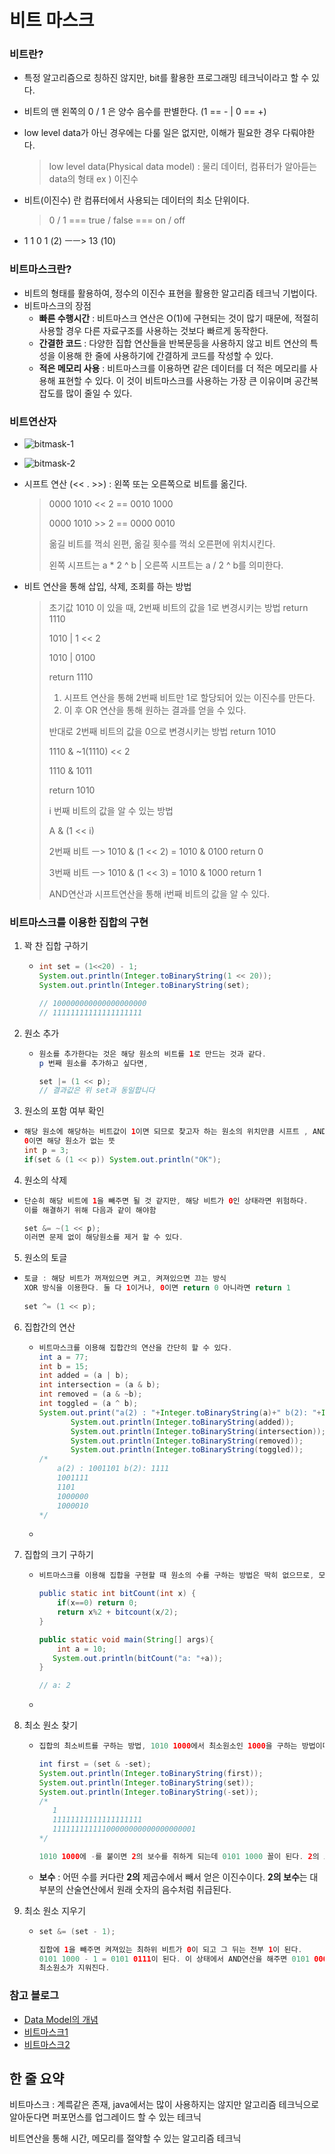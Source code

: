 # 비트 마스크



### 비트란?

- 특정 알고리즘으로 칭하진 않지만, bit를 활용한 프로그래밍 테크닉이라고 할 수 있다.

- 비트의 맨 왼쪽의 0 / 1 은 양수 음수를 판별한다. (1 == - | 0 == +)

- low level data가 아닌 경우에는 다룰 일은 없지만, 이해가 필요한 경우 다뤄야한다.

  > low level data(Physical data model) :  물리 데이터, 컴퓨터가 알아듣는 data의 형태 ex ) 이진수

- 비트(이진수) 란 컴퓨터에서 사용되는 데이터의 최소 단위이다.

  > 0 / 1 === true / false === on / off

- 1 1 0 1 (2) ㅡㅡ> 13 (10)



### 비트마스크란?

- 비트의 형태를 활용하여, 정수의 이진수 표현을 활용한 알고리즘 테크닉 기법이다.
- 비트마스크의 장점
  - **빠른 수행시간** : 비트마스크 연산은 O(1)에 구현되는 것이 많기 때문에, 적절히 사용할 경우 다른 자료구조를 사용하는 것보다 빠르게 동작한다.
  - **간결한 코드** : 다양한 집합 연산들을 반복문등을 사용하지 않고 비트 연산의 특성을 이용해 한 줄에 사용하기에 간결하게 코드를 작성할 수 있다.
  - **적은 메모리 사용** : 비트마스크를 이용하면 같은 데이터를 더 적은 메모리를 사용해 표현할 수 있다. 이 것이 비트마스크를 사용하는 가장 큰 이유이며 공간복잡도를 많이 줄일 수 있다.



### 비트연산자

- ![bitmask-1](https://raw.githubusercontent.com/Songwonseok/CS-Study/main/Algorithm/image/bitmask-1.png)

- ![bitmask-2](https://raw.githubusercontent.com/Songwonseok/CS-Study/main/Algorithm/image/bitmask-2.png)

- 시프트 연산 (<< . >>) : 왼쪽 또는 오른쪽으로 비트를 옮긴다.

  > 0000 1010 << 2 == 0010 1000
  >
  > 0000 1010 >> 2 == 0000 0010
  >
  > 옮길 비트를 꺽쇠 왼편, 옮길 횟수를 꺽쇠 오른편에 위치시킨다.
  >
  > 왼쪽 시프트는 a * 2 ^ b | 오른쪽 시프트는 a / 2 ^ b를 의미한다.

- 비트 연산을 통해 삽입, 삭제, 조회를 하는 방법

  > 초기값 1010 이 있을 때, 2번째 비트의 값을 1로 변경시키는 방법 return 1110
  >
  > 1010 | 1 << 2
  >
  > 1010 | 0100
  >
  > return 1110
  >
  > 1. 시프트 연산을 통해 2번째 비트만 1로 할당되어 있는 이진수를 만든다.
  > 2. 이 후 OR 연산을 통해 원하는 결과를 얻을 수 있다.
  >
  > 
  >
  >
  > 반대로 2번째 비트의 값을 0으로 변경시키는 방법 return 1010
  >
  > 1110 & ~1(1110) << 2
  >
  > 1110 & 1011
  >
  > return 1010
  >
  > 
  >
  >
  > i 번째 비트의 값을 알 수 있는 방법
  >
  > A & (1 << i)
  >
  > 2번째 비트 ㅡ> 1010 & (1 << 2) = 1010 & 0100  return 0
  >
  > 3번째 비트 ㅡ> 1010 & (1 << 3) = 1010 & 1000  return 1
  >
  >
  > AND연산과 시프트연산을 통해 i번째 비트의 값을 알 수 있다.

  

### 비트마스크를 이용한 집합의 구현

1. 꽉 찬 집합 구하기

   - ```java
     int set = (1<<20) - 1;
     System.out.println(Integer.toBinaryString(1 << 20));
     System.out.println(Integer.toBinaryString(set);
     
     // 100000000000000000000
     // 11111111111111111111
     ```

     

2. 원소 추가

   - ```java
     원소를 추가한다는 것은 해당 원소의 비트를 1로 만드는 것과 같다.
     p 번째 원소를 추가하고 싶다면,
     
     set |= (1 << p);
     // 결과값은 위 set과 동일합니다
     ```

   

3.  원소의 포함 여부 확인

   - ```java
     해당 원소에 해당하는 비트값이 1이면 되므로 찾고자 하는 원소의 위치만큼 시프트 , AND연산
     0이면 해당 원소가 없는 뜻
     int p = 3;
     if(set & (1 << p)) System.out.println("OK");
     ```

     

4.  원소의 삭제

   - ```java
     단순히 해당 비트에 1을 빼주면 될 것 같지만, 해당 비트가 0인 상태라면 위험하다.
     이를 해결하기 위해 다음과 같이 해야함
     
     set &= ~(1 << p);
     이러면 문제 없이 해당원소를 제거 할 수 있다.
     ```

   

5.  원소의 토글

   - ```java
     토글 : 해당 비트가 꺼져있으면 켜고, 켜져있으면 끄는 방식
     XOR 방식을 이용한다. 둘 다 1이거나, 0이면 return 0 아니라면 return 1
         
     set ^= (1 << p);
     ```

   

6. 집합간의 연산

   - ```java
     비트마스크를 이용해 집합간의 연산을 간단히 할 수 있다.
     int a = 77;
     int b = 15;
     int added = (a | b);
     int intersection = (a & b);
     int removed = (a & ~b);
     int toggled = (a ^ b);
     System.out.print("a(2) : "+Integer.toBinaryString(a)+" b(2): "+Integer.toBinaryString(b)+"\n");
     		System.out.println(Integer.toBinaryString(added));
     		System.out.println(Integer.toBinaryString(intersection));
     		System.out.println(Integer.toBinaryString(removed));
     		System.out.println(Integer.toBinaryString(toggled));
     /*
         a(2) : 1001101 b(2): 1111
         1001111
         1101
         1000000
         1000010
     */
     ```

   - 

7. 집합의 크기 구하기

   - ```java
     비트마스크를 이용해 집합을 구현할 때 원소의 수를 구하는 방법은 딱히 없으므로, 모든 원소를 순회하며 비트가 켜져있는지 확인해야한다.
     
     public static int bitCount(int x) {
         if(x==0) return 0;
         return x%2 + bitcount(x/2);
     }
     
     public static void main(String[] args){
         int a = 10;
     	System.out.println(bitCount("a: "+a));
     }
     
     // a: 2
     ```

   - 

8. 최소 원소 찾기

   - ```java
     집합의 최소비트를 구하는 방법, 1010 1000에서 최소원소인 1000을 구하는 방법이다. 보수의 특성을 이용한다.
     
     int first = (set & -set);
     System.out.println(Integer.toBinaryString(first));
     System.out.println(Integer.toBinaryString(set));
     System.out.println(Integer.toBinaryString(-set));
     /*
     	1
     	11111111111111111111
     	11111111111100000000000000000001
     */
     
     1010 1000에 -를 붙이면 2의 보수를 취하게 되는데 0101 1000 꼴이 된다. 2의 보수의 특성상 최하위인 켜진비트부터 끝까지는 유지된 채 나머지 비트는 반전되어 있다.
     ```

   - **보수** : 어떤 수를 커다란 **2의** 제곱수에서 빼서 얻은 이진수이다. **2의 보수**는 대부분의 산술연산에서 원래 숫자의 음수처럼 취급된다.

   

9. 최소 원소 지우기

   - ```java
     set &= (set - 1);
     
     집합에 1을 빼주면 켜져있는 최하위 비트가 0이 되고 그 뒤는 전부 1이 된다. 
     0101 1000 - 1 = 0101 0111이 된다. 이 상태에서 AND연산을 해주면 0101 0000이 되고
     최소원소가 지워진다.
     ```



### 참고 블로그

- [Data Model의 개념](https://m.blog.naver.com/sjc02183/221634530501)
- [비트마스크1](https://mygumi.tistory.com/361)
- [비트마스크2](https://his2070.tistory.com/2)

 

## 한 줄 요약

비트마스크 : 계륵같은 존재, java에서는 많이 사용하지는 않지만 알고리즘 테크닉으로 알아둔다면 퍼포먼스를 업그레이드 할 수 있는 테크닉



비트연산을 통해 시간, 메모리를 절약할 수 있는 알고리즘 테크닉